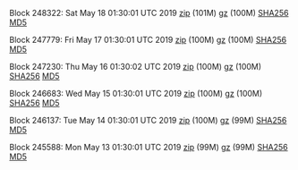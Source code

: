 Block 248322: Sat May 18 01:30:01 UTC 2019 [zip](https://files.01coin.io/mainnet/2019-05-18/bootstrap.dat.zip) (101M) [gz](https://files.01coin.io/mainnet/2019-05-18/bootstrap.dat.tar.gz) (100M) [SHA256](https://files.01coin.io/mainnet/2019-05-18/sha256.txt) [MD5](https://files.01coin.io/mainnet/2019-05-18/md5.txt)

Block 247779: Fri May 17 01:30:01 UTC 2019 [zip](https://files.01coin.io/mainnet/2019-05-17/bootstrap.dat.zip) (100M) [gz](https://files.01coin.io/mainnet/2019-05-17/bootstrap.dat.tar.gz) (100M) [SHA256](https://files.01coin.io/mainnet/2019-05-17/sha256.txt) [MD5](https://files.01coin.io/mainnet/2019-05-17/md5.txt)

Block 247230: Thu May 16 01:30:02 UTC 2019 [zip](https://files.01coin.io/mainnet/2019-05-16/bootstrap.dat.zip) (100M) [gz](https://files.01coin.io/mainnet/2019-05-16/bootstrap.dat.tar.gz) (100M) [SHA256](https://files.01coin.io/mainnet/2019-05-16/sha256.txt) [MD5](https://files.01coin.io/mainnet/2019-05-16/md5.txt)

Block 246683: Wed May 15 01:30:01 UTC 2019 [zip](https://files.01coin.io/mainnet/2019-05-15/bootstrap.dat.zip) (100M) [gz](https://files.01coin.io/mainnet/2019-05-15/bootstrap.dat.tar.gz) (100M) [SHA256](https://files.01coin.io/mainnet/2019-05-15/sha256.txt) [MD5](https://files.01coin.io/mainnet/2019-05-15/md5.txt)

Block 246137: Tue May 14 01:30:01 UTC 2019 [zip](https://files.01coin.io/mainnet/2019-05-14/bootstrap.dat.zip) (100M) [gz](https://files.01coin.io/mainnet/2019-05-14/bootstrap.dat.tar.gz) (99M) [SHA256](https://files.01coin.io/mainnet/2019-05-14/sha256.txt) [MD5](https://files.01coin.io/mainnet/2019-05-14/md5.txt)

Block 245588: Mon May 13 01:30:01 UTC 2019 [zip](https://files.01coin.io/mainnet/2019-05-13/bootstrap.dat.zip) (99M) [gz](https://files.01coin.io/mainnet/2019-05-13/bootstrap.dat.tar.gz) (99M) [SHA256](https://files.01coin.io/mainnet/2019-05-13/sha256.txt) [MD5](https://files.01coin.io/mainnet/2019-05-13/md5.txt)
